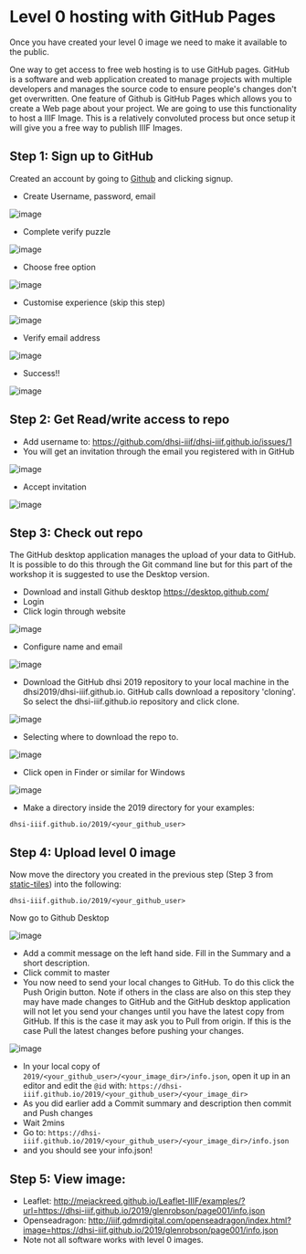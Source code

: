 # Level 0 hosting with GitHub Pages

Once you have created your level 0 image we need to make it available to the public. 

One way to get access to free web hosting is to use GitHub pages. GitHub is a software and web application created to manage projects with multiple developers and manages the source code to ensure people's changes don't get overwritten. One feature of Github is GitHub Pages which allows you to create a Web page about your project. We are going to use this functionality to host a IIIF Image. This is a relatively convoluted process but once setup it will give you a free way to publish IIIF Images.

## Step 1: Sign up to GitHub
Created an account by going to [Github](https://github.com/) and clicking signup.

 * Create Username, password, email

![image](github/level0-github-signup.png)    

 * Complete verify puzzle

![image](github/level0-verifygithub.png)    

 * Choose free option

![image](github/level0-github-account-type.png)    

 * Customise experience (skip this step)

![image](github/level0-github-customise.png)    

 * Verify email address

![image](github/level0-github-email-verify.png)    

 * Success!!

![image](github/level0-github-success.png)    

## Step 2: Get Read/write access to repo
 * Add username to: https://github.com/dhsi-iiif/dhsi-iiif.github.io/issues/1
 * You will get an invitation through the email you registered with in GitHub

![image](github/level0-github-invitation.png)    

 * Accept invitation

![image](github/level0-github-invitation-accept.png)    

## Step 3: Check out repo
The GitHub desktop application manages the upload of your data to GitHub. It is possible to do this through the Git command line but for this part of the workshop it is suggested to use the Desktop version. 

 * Download and install Github desktop https://desktop.github.com/
 * Login 
  * Click login through website

![image](github/level0-github-desktop-login.png)    

 * Configure name and email

![image](github/level0-github-desktop-nameemail.png)    

 * Download the GitHub dhsi 2019 repository to your local machine in the dhsi2019/dhsi-iiif.github.io. GitHub calls download a repository 'cloning'. So select the dhsi-iiif.github.io repository and click clone.

![image](github/level0-github-clone.png)    

 * Selecting where to download the repo to.

![image](github/level0-github-clone-2.png)    

 * Click open in Finder or similar for Windows

![image](github/level0-github-desktop-open.png)    

 * Make a directory inside the 2019 directory for your examples:
 
 ```
 dhsi-iiif.github.io/2019/<your_github_user>
```
## Step 4: Upload level 0 image
Now move the directory you created in the previous step (Step 3 from [static-tiles](static-tiles.md)) into the following:

 ```
 dhsi-iiif.github.io/2019/<your_github_user>
 ```

Now go to Github Desktop

![image](github/level0-github-commit.png)    

 * Add a commit message on the left hand side. Fill in the Summary and a short description.
 * Click commit to master
 * You now need to send your local changes to GitHub. To do this click the Push Origin button. Note if others in the class are also on this step they may have made changes to GitHub and the GitHub desktop application will not let you send your changes until you have the latest copy from GitHub. If this is the case it may ask you to Pull from origin. If this is the case Pull the latest changes before pushing your changes. 

![image](github/level0-github-pushpull.png)    

 * In your local copy of `2019/<your_github_user>/<your_image_dir>/info.json`, open it up in an editor and edit the `@id` with: `https://dhsi-iiif.github.io/2019/<your_github_user>/<your_image_dir>`
 * As you did earlier add a Commit summary and description then commit and Push changes
 * Wait 2mins
 * Go to: `https://dhsi-iiif.github.io/2019/<your_github_user>/<your_image_dir>/info.json`
 * and you should see your info.json!

##  Step 5: View image:
 * Leaflet: http://mejackreed.github.io/Leaflet-IIIF/examples/?url=https://dhsi-iiif.github.io/2019/glenrobson/page001/info.json
 * Openseadragon: http://iiif.gdmrdigital.com/openseadragon/index.html?image=https://dhsi-iiif.github.io/2019/glenrobson/page001/info.json
 * Note not all software works with level 0 images. 

